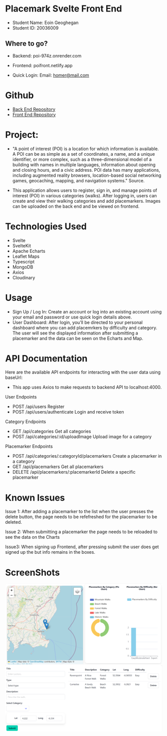 
# Placemark Svelte Front End 
- Student Name: Eoin Geoghegan
- Student ID: 20036009

## Where to go?

- Backend: poi-974z.onrender.com

- Frontend: poifront.netlify.app

- Quick Login: Email: homer@mail.com


# Github

- [Back End Repository](https://github.com/eoingeoghegan/POI)  
- [Front End Repository](https://github.com/eoingeoghegan/POI-Svelte)


# Project:
- "A point of interest (POI) is a location for which information is available. A POI can be as simple as a set of coordinates, a name, and a unique identifier, or more complex, such as a three-dimensional model of a building with names in multiple languages, information about opening and closing hours, and a civic address. POI data has many applications, including augmented reality browsers, location-based social networking games, geocaching, mapping, and navigation systems." Source.

- This application allows users to register, sign in, and manage points of interest (POI) in various categories (walks). After logging in, users can create and view their walking categories and add placemarkers. Images can be uploaded on the back end and be viewed on frontend.

# Technologies Used
- Svelte
- SvelteKit
- Apache Echarts
- Leaflet Maps
- Typescript
- MongoDB
- Axios
- Cloudinary


# Usage
- Sign Up / Log In: Create an account or log into an existing account using your email and password or use quick login details above.
- User Dashboard: After login, you’ll be directed to your personal dashboard where you can add placemrkers by difficulty and category. The user will see the displayed information after submitting a placemarker and the data can be seen on the Echarts and Map.


# API Documentation
Here are the available API endpoints for interacting with the user data using baseUrl:
- This app uses Axios to  make requests to backend API to localhost:4000.


User Endpoints
- POST	/api/users	Register
- POST	/api/users/authenticate	Login and receive token

Category Endpoints
- GET	/api/categories	Get all categories	
- POST	/api/categories/:id/uploadImage	Upload image for a category	

Placemarker Endpoints
- POST	/api/categories/:categoryId/placemarkers	Create a placemarker in a category
- GET	/api/placemarkers	Get all placemarkers	
- DELETE	/api/placemarkers/:placemarkerId	Delete a specific placemarker	


# Known Issues
Issue 1: After adding a placemarker to the list when the user presses the delete button, the page needs to be refefreshed for the placemarker to be deleted.

Issue 2: When submitting a placemarker the page needs to be reloaded to see the data on the Charts

Issue3: When signing up Frontend, after pressing submit the user does get signed up the but info remains in the boxes.

# ScreenShots

![Dashboard Screenshot](static/map+chart.png) 
![Dashboard Screenshot](static/form.png)





